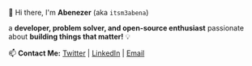 🚀 Hi there, I'm **Abenezer** (aka `itsm3abena`) 

a **developer, problem solver, and open-source enthusiast** passionate about **building things that matter!** 💡

📫 **Contact Me:** [Twitter](https://twitter.com/itsm3abena) | [LinkedIn](https://linkedin.com/in/itsm3abena) | [Email](mailto:itsm3abena@gmail.com)




